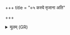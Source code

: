 +++
title = "०५ कस्ये मृजाना अति"

+++
<details><summary>मूलम् (GR)</summary>

कस्ये मृजाना अति यन्ति रिप्रम्  
आयुर् दधानाः पितरं नवीयः ।  
आप्यायमानाः प्रजया धनेन  
शुद्धा भवन्तः शुचयः पावकाः ॥ +++(Bhatt. śudvā (misprint?))+++
</details>